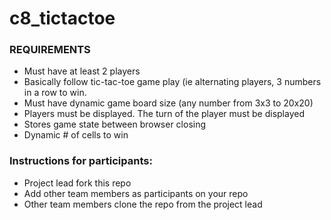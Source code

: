 # c8_tictactoe

### REQUIREMENTS
- Must have at least 2 players
- Basically follow tic-tac-toe game play (ie alternating players, 3 numbers in a row to win.
- Must have dynamic game board size (any number from 3x3 to 20x20)
- Players must be displayed.  The turn of the player must be displayed
- Stores game state between browser closing
- Dynamic # of cells to win

### Instructions for participants:
- Project lead fork this repo
- Add other team members as participants on your repo
- Other team members clone the repo from the project lead
